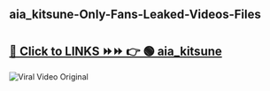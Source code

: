 
 ## aia_kitsune-Only-Fans-Leaked-Videos-Files

# <h2><a href="https://mediaupload.pro?aia_kitsune">🔗 Click to LINKS ⏩⏩ 👉 🟢 aia_kitsune </a></h2>

<a href="https://mediaupload.pro?aia_kitsune" rel="nofollow" data-target="animated-image.originalLink"><img src="https://i.ibb.co.com/xMMVF88/686577567.gif" alt="Viral Video Original" style="max-width: 100%; display: inline-block;" data-target="animated-image.originalImage"></a>